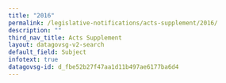 ```yaml
---
title: "2016"
permalink: /legislative-notifications/acts-supplement/2016/
description: ""
third_nav_title: Acts Supplement
layout: datagovsg-v2-search
default_field: Subject
infotext: true
datagovsg-id: d_fbe52b27f47aa1d11b497ae6177ba6d4
---
```

